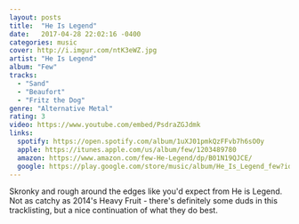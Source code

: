 ```yaml
---
layout: posts
title:  "He Is Legend"
date:   2017-04-28 22:02:16 -0400
categories: music
cover: http://i.imgur.com/ntK3eWZ.jpg
artist: "He Is Legend"
album: "Few"
tracks:
  - "Sand"
  - "Beaufort"
  - "Fritz the Dog"
genre: "Alternative Metal"
rating: 3
video: https://www.youtube.com/embed/PsdraZGJdmk
links:
  spotify: https://open.spotify.com/album/1uXJ01pmkQzFFvb7h6sO0y
  apple: https://itunes.apple.com/us/album/few/1203489780
  amazon: https://www.amazon.com/few-He-Legend/dp/B01N19QJCE/
  google: https://play.google.com/store/music/album/He_Is_Legend_few?id=Bqi62uwr3iddcjvcaikqwt7pqvm&hl=en
---
```


Skronky and rough around the edges like you'd expect from He is Legend.  Not as catchy as 2014's Heavy Fruit - there's definitely some duds in this tracklisting, but a nice continuation of what they do best.
